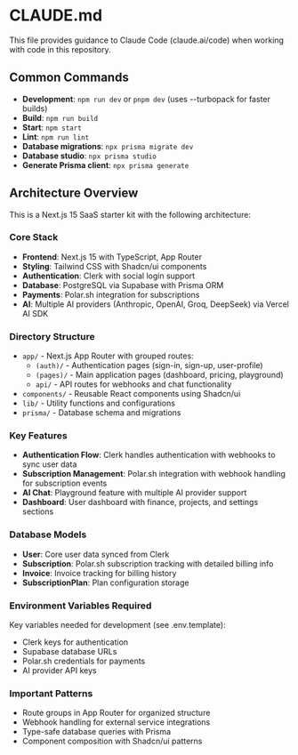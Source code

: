 # CLAUDE.md

This file provides guidance to Claude Code (claude.ai/code) when working with code in this repository.

## Common Commands

- **Development**: `npm run dev` or `pnpm dev` (uses --turbopack for faster builds)
- **Build**: `npm run build`
- **Start**: `npm start`
- **Lint**: `npm run lint`
- **Database migrations**: `npx prisma migrate dev`
- **Database studio**: `npx prisma studio`
- **Generate Prisma client**: `npx prisma generate`

## Architecture Overview

This is a Next.js 15 SaaS starter kit with the following architecture:

### Core Stack

- **Frontend**: Next.js 15 with TypeScript, App Router
- **Styling**: Tailwind CSS with Shadcn/ui components
- **Authentication**: Clerk with social login support
- **Database**: PostgreSQL via Supabase with Prisma ORM
- **Payments**: Polar.sh integration for subscriptions
- **AI**: Multiple AI providers (Anthropic, OpenAI, Groq, DeepSeek) via Vercel AI SDK

### Directory Structure

- `app/` - Next.js App Router with grouped routes:
  - `(auth)/` - Authentication pages (sign-in, sign-up, user-profile)
  - `(pages)/` - Main application pages (dashboard, pricing, playground)
  - `api/` - API routes for webhooks and chat functionality
- `components/` - Reusable React components using Shadcn/ui
- `lib/` - Utility functions and configurations
- `prisma/` - Database schema and migrations

### Key Features

- **Authentication Flow**: Clerk handles authentication with webhooks to sync user data
- **Subscription Management**: Polar.sh integration with webhook handling for subscription events
- **AI Chat**: Playground feature with multiple AI provider support
- **Dashboard**: User dashboard with finance, projects, and settings sections

### Database Models

- **User**: Core user data synced from Clerk
- **Subscription**: Polar.sh subscription tracking with detailed billing info
- **Invoice**: Invoice tracking for billing history
- **SubscriptionPlan**: Plan configuration storage

### Environment Variables Required

Key variables needed for development (see .env.template):

- Clerk keys for authentication
- Supabase database URLs
- Polar.sh credentials for payments
- AI provider API keys

### Important Patterns

- Route groups in App Router for organized structure
- Webhook handling for external service integrations
- Type-safe database queries with Prisma
- Component composition with Shadcn/ui patterns
